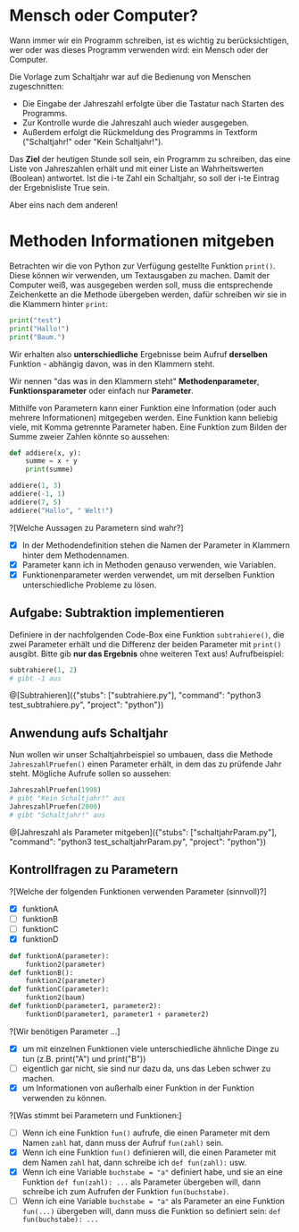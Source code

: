 # Mensch oder Computer?

Wann immer wir ein Programm schreiben, ist es wichtig zu berücksichtigen, wer oder was dieses Programm verwenden wird: ein Mensch oder der Computer.

Die Vorlage zum Schaltjahr war auf die Bedienung von Menschen zugeschnitten:
- Die Eingabe der Jahreszahl erfolgte über die Tastatur nach Starten des Programms.
- Zur Kontrolle wurde die Jahreszahl auch wieder ausgegeben.
- Außerdem erfolgt die Rückmeldung des Programms in Textform ("Schaltjahr!" oder "Kein Schaltjahr!").

Das **Ziel** der heutigen Stunde soll sein, ein Programm zu schreiben, das eine Liste von Jahreszahlen erhält und mit einer Liste an Wahrheitswerten (Boolean) antwortet. Ist die i-te Zahl ein Schaltjahr, so soll der i-te Eintrag der Ergebnisliste True sein.

Aber eins nach dem anderen!

# Methoden Informationen mitgeben

Betrachten wir die von Python zur Verfügung gestellte Funktion `print()`. Diese können wir verwenden, um Textausgaben zu machen. Damit der Computer weiß, was ausgegeben werden soll, muss die entsprechende Zeichenkette an die Methode übergeben werden, dafür schreiben wir sie in die Klammern hinter `print`:

```python
print("test")
print("Hallo!")
print("Baum.")
```

Wir erhalten also **unterschiedliche** Ergebnisse beim Aufruf **derselben** Funktion - abhängig davon, was in den Klammern steht. 

Wir nennen "das was in den Klammern steht" **Methodenparameter**, **Funktionsparameter** oder einfach nur **Parameter**.

Mithilfe von Parametern kann einer Funktion eine Information (oder auch mehrere Informationen) mitgegeben werden. Eine Funktion kann beliebig viele, mit Komma getrennte Parameter haben. Eine Funktion zum Bilden der Summe zweier Zahlen könnte so aussehen:

```python runnable
def addiere(x, y):
    summe = x + y
    print(summe)

addiere(1, 3)
addiere(-1, 1)
addiere(7, 5)
addiere("Hallo", " Welt!")
```

?[Welche Aussagen zu Parametern sind wahr?]
- [x] In der Methodendefinition stehen die Namen der Parameter in Klammern hinter dem Methodennamen.
- [x] Parameter kann ich in Methoden genauso verwenden, wie Variablen.
- [x] Funktionenparameter werden verwendet, um mit derselben Funktion unterschiedliche Probleme zu lösen.

## Aufgabe: Subtraktion implementieren

Definiere in der nachfolgenden Code-Box eine Funktion `subtrahiere()`, die zwei Parameter erhält und die Differenz der beiden Parameter mit `print()` ausgibt. Bitte gib **nur das Ergebnis** ohne weiteren Text aus! Aufrufbeispiel:

```python
subtrahiere(1, 2)
# gibt -1 aus
```

@[Subtrahieren]({"stubs": ["subtrahiere.py"], "command": "python3 test_subtrahiere.py", "project": "python"})

## Anwendung aufs Schaltjahr

Nun wollen wir unser Schaltjahrbeispiel so umbauen, dass die Methode `JahreszahlPruefen()` einen Parameter erhält, in dem das zu prüfende Jahr steht. Mögliche Aufrufe sollen so aussehen:

```python
JahreszahlPruefen(1998)
# gibt "Kein Schaltjahr!" aus
JahreszahlPruefen(2000)
# gibt "Schaltjahr!" aus
```

@[Jahreszahl als Parameter mitgeben]({"stubs": ["schaltjahrParam.py"], "command": "python3 test_schaltjahrParam.py", "project": "python"})

## Kontrollfragen zu Parametern

?[Welche der folgenden Funktionen verwenden Parameter (sinnvoll)?]
- [x] funktionA
- [ ] funktionB
- [ ] funktionC
- [x] funktionD
```python
def funktionA(parameter):
    funktion2(parameter)
def funktionB():
    funktion2(parameter)
def funktionC(parameter):
    funktion2(baum)
def funktionD(parameter1, parameter2):
    funktionD(parameter1, parameter1 + parameter2)
```

?[Wir benötigen Parameter ...]
- [x] um mit einzelnen Funktionen viele unterschiedliche ähnliche Dinge zu tun (z.B. print("A") und print("B"))
- [ ] eigentlich gar nicht, sie sind nur dazu da, uns das Leben schwer zu machen.
- [x] um Informationen von außerhalb einer Funktion in der Funktion verwenden zu können.

?[Was stimmt bei Parametern und Funktionen:]
- [ ] Wenn ich eine Funktion `fun()` aufrufe, die einen Parameter mit dem Namen `zahl` hat, dann muss der Aufruf `fun(zahl)` sein.
- [x] Wenn ich eine Funktion `fun()` definieren will, die einen Parameter mit dem Namen `zahl` hat, dann schreibe ich `def fun(zahl):` usw.
- [x] Wenn ich eine Variable `buchstabe = "a"` definiert habe, und sie an eine Funktion `def fun(zahl): ...` als Parameter übergeben will, dann schreibe ich zum Aufrufen der Funktion `fun(buchstabe)`.
- [ ] Wenn ich eine Variable `buchstabe = "a"` als Parameter an eine Funktion `fun(...)` übergeben will, dann muss die Funktion so definiert sein: `def fun(buchstabe): ...`